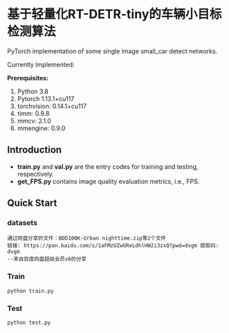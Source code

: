 # 基于轻量化RT-DETR-tiny的车辆小目标检测算法
PyTorch implementation of some single image small_car detect networks. 

Currently Implemented:


**Prerequisites:**
1. Python 3.8 
2. Pytorch 1.13.1+cu117
3. torchvision: 0.14.1+cu117
4. timm: 0.9.8
5. mmcv: 2.1.0
6. mmengine: 0.9.0



## Introduction
- **train.py** and **val.py** are the entry codes for training and testing, respectively.
- **get_FPS.py** contains image quality evaluation metrics, i.e., FPS.


## Quick Start
### datasets
```
通过网盘分享的文件：BDD100K-Urban nighttime.zip等2个文件
链接: https://pan.baidu.com/s/1aFMzUZwGReLdhlHW2i3zxQ?pwd=dvgm 提取码: dvgm 
--来自百度网盘超级会员v6的分享
```
### Train
```
python train.py
```
### Test
```
python test.py
```
